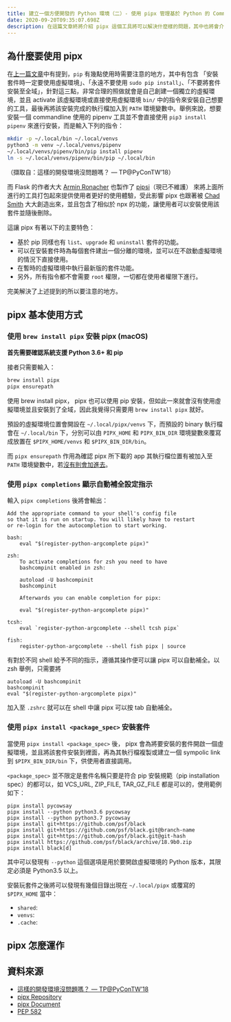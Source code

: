 ```yaml
---
title: 建立一個方便開發的 Python 環境（二）- 使用 pipx 管理基於 Python 的 Command-Line 工具
date: 2020-09-20T09:35:07.698Z
description: 在這篇文章終將介紹 pipx 這個工具將可以解決什麼樣的問題，其中也將會介紹使用的方法，進而探究其中的運作原理。
---
```

## 為什麼要使用 pipx
在[上一篇文章](https://josix.tw/pip-porblems-and-current-stats/)中有提到，`pip` 有幾點使用時需要注意的地方，其中有包含 「安裝套件時一定要使用虛擬環境」、「永遠不要使用 `sudo pip install`」、「不要將套件安裝至全域」，針對這三點，非常合理的照做就會是自己創建一個獨立的虛擬環境，並且 activate 該虛擬環境或直接使用虛擬環境 `bin/` 中的指令來安裝自己想要的工具，最後再將該安裝完成的執行檔加入到 `PATH` 環境變數中。舉例來說，想要安裝一個 commandline 使用的 pipenv 工具並不會直接使用 `pip3 install pipenv` 來進行安裝，而是輸入下列的指令：
```bash
mkdir -p ~/.local/bin ~/.local/venvs
python3 -m venv ~/.local/venvs/pipenv
~/.local/venvs/pipenv/bin/pip install pipenv
ln -s ~/.local/venvs/pipenv/bin/pip ~/.local/bin
```
（擷取自：這樣的開發環境沒問題嗎？ — TP@PyConTW’18）

而 Flask 的作者大大 [Armin Ronacher](https://github.com/mitsuhiko) 也製作了 [pipsi](https://github.com/mitsuhiko/pipsi)（現已不維護） 來將上面所進行的工具打包起來提供使用者更好的使用體驗，受此影響 pipx 也跟著被 [Chad Smith](https://github.com/cs01/) 大大創造出來，並且包含了相似於 npx 的功能，讓使用者可以安裝使用該套件並隨後刪除。

這讓 pipx 有著以下的主要特色：
- 基於 pip 同樣也有 `list`、`upgrade` 和 `uninstall` 套件的功能。
- 可以在安裝套件時為每個套件建出一個分離的環境，並可以在不啟動虛擬環境的情況下直接使用。
- 在暫時的虛擬環境中執行最新版的套件功能。
- 另外，所有指令都不會需要 `root` 權限，一切都在使用者權限下進行。

完美解決了上述提到的所以要注意的地方。

## pipx 基本使用方式

### 使用 `brew install pipx` 安裝 pipx (macOS)

**首先需要確認系統支援 Python 3.6+ 和 pip**

接者只需要輸入：
```bash
brew install pipx
pipx ensurepath
```
使用 brew install pipx， pipx 也可以使用 pip 安裝，但如此一來就會沒有使用虛擬環境並且安裝到了全域，因此我覺得只需要用 `brew install pipx` 就好。

預設的虛擬環境位置會開設在 `~/.local/pipx/venvs` 下，而預設的 binary 執行檔會在 `~/.local/bin` 下，分別可以由 `PIPX_HOME` 和 `PIPX_BIN_DIR` 環境變數來覆寫成放置在 `$PIPX_HOME/venvs` 和 `$PIPX_BIN_DIR/bin`。

而 `pipx ensurepath` 作用為確認 pipx 所下載的 app 其執行檔位置有被加入至 `PATH` 環境變數中，若[沒有則會加進去](https://github.com/pipxproject/pipx/blob/master/src/pipx/commands/ensure_path.py#L61)。

### 使用 `pipx completions` 顯示自動補全設定指示
輸入 `pipx completions` 後將會輸出：
```
Add the appropriate command to your shell's config file
so that it is run on startup. You will likely have to restart
or re-login for the autocompletion to start working.

bash:
    eval "$(register-python-argcomplete pipx)"

zsh:
    To activate completions for zsh you need to have
    bashcompinit enabled in zsh:

    autoload -U bashcompinit
    bashcompinit

    Afterwards you can enable completion for pipx:

    eval "$(register-python-argcomplete pipx)"

tcsh:
    eval `register-python-argcomplete --shell tcsh pipx`

fish:
    register-python-argcomplete --shell fish pipx | source
```
有對於不同 shell 給予不同的指示，遵循其操作便可以讓 pipx 可以自動補全。以 zsh 舉例，只需要將
```
autoload -U bashcompinit
bashcompinit
eval "$(register-python-argcomplete pipx)"
```
加入至 `.zshrc` 就可以在 shell 中讓 pipx 可以按 tab 自動補全。

### 使用 `pipx install <package_spec>` 安裝套件

當使用 `pipx install <package_spec>` 後， pipx 會為將要安裝的套件開啟一個虛擬環境，並且將該套件安裝到裡面，再為其執行檔複製或建立一個 sympolic link 到 `$PIPX_BIN_DIR/bin` 下，供使用者直接調用。

`<package_spec>` 並不限定是套件名稱只要是符合 pip 安裝規範（pip installation spec）的都可以，如 VCS_URL, ZIP_FILE, TAR_GZ_FILE 都是可以的，使用範例如下：
```
pipx install pycowsay
pipx install --python python3.6 pycowsay
pipx install --python python3.7 pycowsay
pipx install git+https://github.com/psf/black
pipx install git+https://github.com/psf/black.git@branch-name
pipx install git+https://github.com/psf/black.git@git-hash
pipx install https://github.com/psf/black/archive/18.9b0.zip
pipx install black[d]
```
其中可以發現有 `--python` 這個選項是用於要開啟虛擬環境的 Python 版本，其限定必須是 Python3.5 以上。

安裝玩套件之後將可以發現有幾個目錄出現在 `~/.local/pipx` 或覆寫的 `$PIPX_HOME` 當中：
- `shared`: 
- `venvs`:
- `.cache`:


## pipx 怎麼運作

## 資料來源
- [這樣的開發環境沒問題嗎？ — TP@PyConTW’18](https://speakerdeck.com/uranusjr/zhe-yang-de-kai-fa-huan-jing-mei-wen-ti-ma?slide=31)
- [pipx Repository](https://github.com/pipxproject/pipx)
- [pipx Document](https://pipxproject.github.io/pipx/)
- [PEP 582](https://www.python.org/dev/peps/pep-0582/)